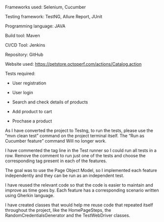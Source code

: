 Frameworks used: Selenium, Cucumber

Testing framework: TestNG, Allure Report, JUnit

Programming language: JAVA

Build tool: Maven

CI/CD Tool: Jenkins

Repository: GitHub

Website used: https://petstore.octoperf.com/actions/Catalog.action

Tests required:

-	User registration

-	User login

-	Search and check details of products

-	Add product to cart

-	Prochase a product

As I have converted the project to Testng, to run the tests, please use the “mvn clean test” command on the project terminal itself. The “Run as Cucumber feature” command Will no longer work.

I have commented the tag line in the Test runner so I could run all tests in a row. Remove the comment to run just one of the tests and choose the corresponding tag present in each of the features.

The goal was to use the Page Object Model, so I implemented each feature independently and they can be run as an independent test.

I have reused the relevant code so that the code is easier to maintain and improve as time goes by. Each feature has a corresponding scenario written using Gherkin language.

I have created classes that would help me reuse code that repeated itself throughout the project, like the HomePageSteps, the RandomCredentialsGenerator and the TestWebDriver classes.
